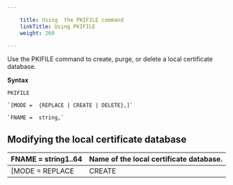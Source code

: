 ```yaml
---

    title: Using  the PKIFILE command
    linkTitle: Using PKIFILE
    weight: 260

---
```

Use the PKIFILE command to create, purge, or delete a local
certificate database.

****Syntax****

```
PKIFILE

`[MODE =  {REPLACE | CREATE | DELETE},]`

`FNAME =  string,`

```

## Modifying the local certificate database


| FNAME = string1..64 | Name of the local certificate database. |
| --- | --- |
| [MODE = REPLACE | CREATE | DELETE] | Action on the database.<br/> • REPLACE purges the database<br/> • CREATE creates the internal datafile if it does not already exist<br/> • DELETE deletes the database |

